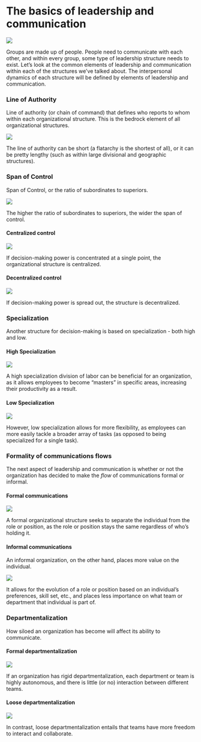 # The basics of leadership and communication

![](../../../.gitbook/assets/people.png)

Groups are made up of people. People need to communicate with each other, and within every group, some type of leadership structure needs to exist. Let’s look at the common elements of leadership and communication within each of the structures we’ve talked about. The interpersonal dynamics of each structure will be defined by elements of leadership and communication.

### Line of Authority

Line of authority \(or chain of command\) that defines who reports to whom within each organizational structure. This is the bedrock element of all organizational structures.

![](../../../.gitbook/assets/line-of-authority.png)

The line of authority can be short \(a flatarchy is the shortest of all\), or it can be pretty lengthy \(such as within large divisional and geographic structures\).

### Span of Control

Span of Control, or the ratio of subordinates to superiors.

![](../../../.gitbook/assets/span-of-control.png)

The higher the ratio of subordinates to superiors, the wider the span of control.

#### Centralized control

![](../../../.gitbook/assets/centralized.png)

If decision-making power is concentrated at a single point, the organizational structure is centralized.

#### Decentralized control

![](../../../.gitbook/assets/decentralized.png)

If decision-making power is spread out, the structure is decentralized.

### Specialization

Another structure for decision-making is based on specialization - both high and low.

#### High Specialization

![](../../../.gitbook/assets/high-specialization.png)

A high specialization division of labor can be beneficial for an organization, as it allows employees to become “masters” in specific areas, increasing their productivity as a result.

#### Low Specialization

![](../../../.gitbook/assets/low-specialization.png)

However, low specialization allows for more flexibility, as employees can more easily tackle a broader array of tasks \(as opposed to being specialized for a single task\).

### Formality of communications flows

The next aspect of leadership and communication is whether or not the organization has decided to make the _flow_ of communications formal or informal.

#### Formal communications

![](../../../.gitbook/assets/formal-structures.png)

A formal organizational structure seeks to separate the individual from the role or position, as the role or position stays the same regardless of who’s holding it.

#### Informal communications

An informal organization, on the other hand, places more value on the individual.

![](../../../.gitbook/assets/informal-structures.png)

It allows for the evolution of a role or position based on an individual’s preferences, skill set, etc., and places less importance on what team or department that individual is part of.

### Departmentalization

How siloed an organization has become will affect its ability to communicate.

#### Formal departmentalization

![](../../../.gitbook/assets/formal-departmentalization.png)

If an organization has rigid departmentalization, each department or team is highly autonomous, and there is little \(or no\) interaction between different teams.

#### Loose departmentalization

![](../../../.gitbook/assets/loose-departmentalization.png)

In contrast, loose departmentalization entails that teams have more freedom to interact and collaborate.

